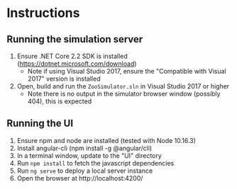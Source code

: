 # Instructions

## Running the simulation server

1) Ensure .NET Core 2.2 SDK is installed (https://dotnet.microsoft.com/download)
    - Note if using Visual Studio 2017, ensure the "Compatible with Visual 2017" version is installed
2) Open, build and run the `ZooSimulator.sln` in Visual Studio 2017 or higher
    - Note there is no output in the simulator browser window (possibly 404), this is expected

## Running the UI

1) Ensure npm and node are installed (tested with Node 10.16.3)
2) Install angular-cli (npm install -g @angular/cli)
3) In a terminal window, update to the "UI" directory
4) Run `npm install` to fetch the javascript dependencies
5) Run `ng serve` to deploy a local server instance
6) Open the browser at http://localhost:4200/